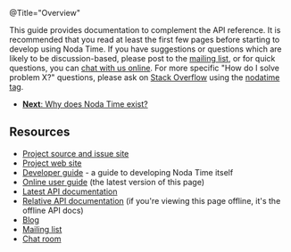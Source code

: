 @Title="Overview"

This guide provides documentation to complement the API reference.
It is recommended that you read at least the first few pages before
starting to develop using Noda Time. If you have suggestions or
questions which are likely to be discussion-based, please post to
the [mailing list][2], or for quick questions, you can [chat with us online][3].
For more specific "How do I solve problem X?"
questions, please ask on [Stack Overflow][so] using the [nodatime tag][so-tag].

<ul class="pagination">
  <li><a href="rationale.html"><strong>Next</strong>: Why does Noda Time exist?</a></li>
</ul>

Resources
---------

- [Project source and issue site][home]
- [Project web site][web]
- [Developer guide][] - a guide to developing Noda Time itself
- [Online user guide][4] (the latest version of this page)
- [Latest API documentation][5]
- [Relative API documentation][6] (if you're viewing this page
offline, it's the offline API docs)
- [Blog][1]
- [Mailing list][2]
- [Chat room][3]

[1]: http://blog.nodatime.org
[2]: https://groups.google.com/group/noda-time
[3]: https://gitter.im/nodatime/nodatime
[home]: https://github.com/nodatime/nodatime
[web]: http://nodatime.org
[4]: http://nodatime.org/userguide
[5]: http://nodatime.org/api
[6]: ../api/Index.html
[Developer guide]: http://nodatime.org/developer/
[so]: http://stackoverflow.com
[so-tag]: http://stackoverflow.com/questions/tagged/nodatime
